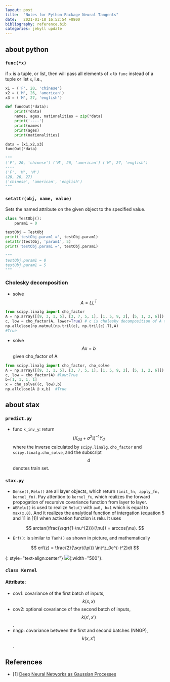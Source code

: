 ```yaml
---
layout: post
title:  "Notes for Python Package Neural Tangents"
date:   2021-01-18 16:52:54 +0800
bibliography: reference.bib 
categories: jekyll update 
---
```

## about python
### `func(*x)`
if `x` is a tuple, or list, then will pass all elements of `x` to `func` instead of a tuple or list `x`, i.e., 

```python
x1 = ('F', 20, 'chinese')
x2 = ('M', 26, 'american')
x3 = ('M', 27, 'english')

def funcOut(*data):
    print(*data)
    names, ages, nationalities = zip(*data)
    print('----')
    print(names)
    print(ages)
    print(nationalities)

data = [x1,x2,x3]
funcOut(*data)

"""
('F', 20, 'chinese') ('M', 26, 'american') ('M', 27, 'english')
----
('F', 'M', 'M')
(20, 26, 27)
('chinese', 'american', 'english')
"""

```

### `setattr(obj, name, value)` 
Sets the named attribute on the given object to the specified value.

```python
class TestObj():
    param1 = 0

testObj = TestObj
print('testObj.param1 =', testObj.param1)
setattr(testObj, 'param1', 5)
print('testObj.param1 =', testObj.param1)

"""
testObj.param1 = 0
testObj.param1 = 5
"""
``` 

### Cholesky decomposition
* solve $$ A=LL^T $$
```python
from scipy.linalg import cho_factor
A = np.array([[9, 3, 1, 5], [3, 7, 5, 1], [1, 5, 9, 2], [5, 1, 2, 6]])
c, low = cho_factor(A, lower=True) # c is cholesky decomposition of A that cc'=A
np.allclose(np.matmul(np.tril(c), np.tril(c).T),A)
#True
```
* solve $$ Ax=b $$ given cho\_factor of A
```python
from scipy.linalg import cho_factor, cho_solve
A = np.array([[9, 3, 1, 5], [3, 7, 5, 1], [1, 5, 9, 2], [5, 1, 2, 6]])
c, low = cho_factor(A) #low:True
b=[1, 1, 1, 1]
x = cho_solve((c, low),b)
np.allclose(A @ x,b)  #True
```

## about stax
### `predict.py`
* func `k_inv_y`: return $$ (K_{dd} + \sigma^2\mathbb{I})^{-1}Y_d $$ where the inverse calculated by `scipy.linalg.cho_factor` and `scipy.linalg.cho_solve`, and the subscript $$d$$ denotes train set.
### `stax.py`
* `Dense()`, `Relu()` are all layer objects, which return `(init_fn, apply_fn, kernel_fn)`. Pay attention to `kernel_fu`, which realizes the forward propogation of recursive covariance function from layer to layer.
* `ABRelu()` is used to realize `Relu()` with `a=0, b=1` which is equal to `max(x,0)`. And it realizes the analytical function of intergation (equation 5 and 11 in [1]) when activation function is relu. It uses

$$
arctan(\frac{\sqrt{1-\nu^{2}}}{\nu}) = arccos(\nu).
$$

* `Erf()`: is similar to `Tanh()` as shown in picture, and  mathematically 

$$ erf(z) = \frac{2}{\sqrt{\pi}} \int^z_0e^{-t^2}dt $$

{: style="text-align:center"}
![](http://wangqiuoe.github.io/figures/tanh_erf.png){:width="500"}.

### `class Kernel`
#### Attribute:
* cov1: covariance of the first batch of inputs, $$ k(x,x) $$
* cov2: optional covariance of the second batch of inputs, $$ k(x',x') $$ .
* nngp: covariance between the first and second batches (NNGP), $$ k(x,x') $$.

## References
 - [1] [Deep Neural Networks as Gaussian Processes](https://arxiv.org/abs/1711.00165)

